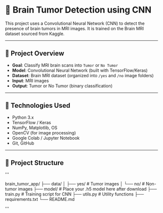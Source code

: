 # 🧠 Brain Tumor Detection using CNN

This project uses a Convolutional Neural Network (CNN) to detect the presence of brain tumors in MRI images. It is trained on the Brain MRI dataset sourced from Kaggle.

---

## 📌 Project Overview

- **Goal**: Classify MRI brain scans into `Tumor` or `No Tumor`
- **Model**: Convolutional Neural Network (built with TensorFlow/Keras)
- **Dataset**: Brain MRI dataset (organized into `/yes` and `/no` image folders)
- **Input**: MRI images
- **Output**: Tumor or No Tumor (binary classification)

---

## 🧠 Technologies Used

- Python 3.x
- TensorFlow / Keras
- NumPy, Matplotlib, OS
- OpenCV (for image processing)
- Google Colab / Jupyter Notebook
- Git, GitHub

---

## 📁 Project Structure
'''

brain_tumor_app/
├── data/
│ ├── yes/ # Tumor images
│ └── no/ # Non-tumor images
├── model/ # Place your .h5 model here after download
├── train.py # Training script for CNN
├── utils.py # Utility functions
├── requirements.txt
└── README.md


'''
